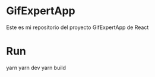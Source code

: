 # GifExpertApp

Este es mi repositorio del proyecto GifExpertApp de React

# Run

yarn
yarn dev
yarn build
